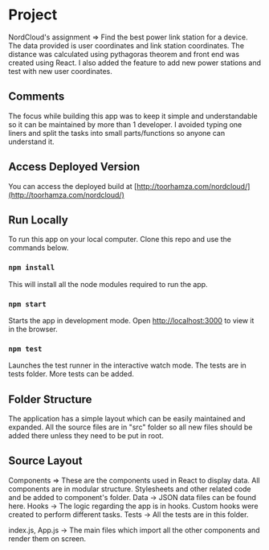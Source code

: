 # Project 

NordCloud's assignment => Find the best power link station for a device. The data provided is user coordinates and link station coordinates. The distance was calculated using pythagoras theorem and front end was created using React. I also added the feature to add new power stations and test with new user coordinates.

## Comments
The focus while building this app was to keep it simple and understandable so it can be maintained by more than 1 developer. I avoided typing one liners and split the tasks into small parts/functions so anyone can understand it. 

## Access Deployed Version

You can access the deployed build at [http://toorhamza.com/nordcloud/](http://toorhamza.com/nordcloud/)

## Run Locally

To run this app on your local computer. Clone this repo and use the commands below.

### `npm install`

This will install all the node modules required to run the app.

### `npm start`

Starts the app in development mode. 
Open [http://localhost:3000](http://localhost:3000) to view it in the browser.

### `npm test`

Launches the test runner in the interactive watch mode.
The tests are in tests folder. More tests can be added.

## Folder Structure

The application has a simple layout which can be easily maintained and expanded. All the source files are in "src" folder so all new files should be added there unless they need to be put in root.

## Source Layout

Components => These are the components used in React to display data. All components are in modular structure. Stylesheets and other related code and be added to component's folder.
Data -> JSON data files can be found here.
Hooks -> The logic regarding the app is in hooks. Custom hooks were created to perform different tasks.
Tests -> All the tests are in this folder.

index.js, App.js -> The main files which import all the other components and render them on screen.




